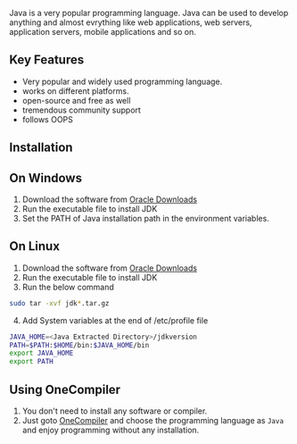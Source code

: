 Java is a very popular programming language. Java can be used to develop anything and almost evrything like web applications, web servers, application servers, mobile applications and so on. 

## Key Features

* Very popular and widely used programming language.
* works on different platforms.
* open-source and free as well
* tremendous community support
* follows OOPS


## Installation

## On Windows

1. Download the software from [Oracle Downloads](https://www.oracle.com/technetwork/java/javase/downloads/index.html)
2. Run the executable file to install JDK
3. Set the PATH of Java installation path in the environment variables.

## On Linux
1. Download the software from [Oracle Downloads](https://www.oracle.com/technetwork/java/javase/downloads/index.html)
2. Run the executable file to install JDK
3. Run the below command
```sh
sudo tar -xvf jdk*.tar.gz
```
4. Add System variables at the end of /etc/profile file
```sh
JAVA_HOME=<Java Extracted Directory>/jdkversion
PATH=$PATH:$HOME/bin:$JAVA_HOME/bin
export JAVA_HOME
export PATH
```

## Using OneCompiler

1. You don't need to install any software or compiler.
2. Just goto [OneCompiler](Onecompiler.com) and choose the programming language as `Java` and enjoy programming without any installation.

